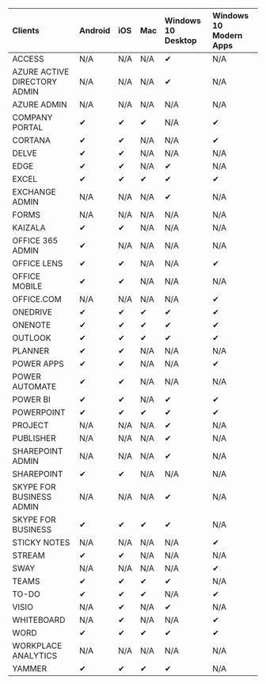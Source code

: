 <!-- This file is generated automatically. Changes made to this file will be overwritten.-->
|Clients|Android|iOS|Mac|Windows 10 Desktop|Windows 10 Modern Apps|
|:-|:-|:-|:-|:-|:-|
|ACCESS|N/A|N/A|N/A|✔|N/A|
|AZURE ACTIVE DIRECTORY ADMIN|N/A|N/A|N/A|✔|N/A|
|AZURE ADMIN|N/A|N/A|N/A|N/A|N/A|
|COMPANY PORTAL|✔|✔|✔|N/A|✔|
|CORTANA|✔|✔|N/A|N/A|✔|
|DELVE|✔|✔|N/A|N/A|N/A|
|EDGE|✔|✔|N/A|✔|N/A|
|EXCEL|✔|✔|✔|✔|✔|
|EXCHANGE ADMIN|N/A|N/A|N/A|✔|N/A|
|FORMS|N/A|N/A|N/A|N/A|N/A|
|KAIZALA|✔|✔|N/A|N/A|N/A|
|OFFICE 365 ADMIN|✔|N/A|N/A|N/A|N/A|
|OFFICE LENS|✔|✔|N/A|N/A|✔|
|OFFICE MOBILE|✔|✔|N/A|N/A|N/A|
|OFFICE.COM|N/A|N/A|N/A|N/A|✔|
|ONEDRIVE|✔|✔|✔|✔|✔|
|ONENOTE|✔|✔|✔|✔|✔|
|OUTLOOK|✔|✔|✔|✔|✔|
|PLANNER|✔|✔|N/A|N/A|N/A|
|POWER APPS|✔|✔|N/A|N/A|✔|
|POWER AUTOMATE|✔|✔|N/A|N/A|N/A|
|POWER BI|✔|✔|N/A|✔|✔|
|POWERPOINT|✔|✔|✔|✔|✔|
|PROJECT|N/A|N/A|N/A|✔|N/A|
|PUBLISHER|N/A|N/A|N/A|✔|N/A|
|SHAREPOINT ADMIN|N/A|N/A|N/A|✔|N/A|
|SHAREPOINT|✔|✔|N/A|N/A|N/A|
|SKYPE FOR BUSINESS ADMIN|N/A|N/A|N/A|✔|N/A|
|SKYPE FOR BUSINESS|✔|✔|✔|✔|N/A|
|STICKY NOTES|N/A|N/A|N/A|N/A|✔|
|STREAM|✔|✔|N/A|N/A|N/A|
|SWAY|N/A|N/A|N/A|N/A|✔|
|TEAMS|✔|✔|✔|✔|N/A|
|TO-DO|✔|✔|✔|N/A|✔|
|VISIO|N/A|✔|N/A|✔|N/A|
|WHITEBOARD|N/A|✔|N/A|N/A|✔|
|WORD|✔|✔|✔|✔|✔|
|WORKPLACE ANALYTICS|N/A|N/A|N/A|N/A|N/A|
|YAMMER|✔|✔|✔|✔|N/A|
